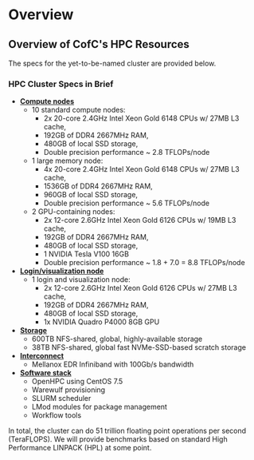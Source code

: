 # Overview

## Overview of CofC's HPC Resources

The specs for the yet-to-be-named cluster are provided below.
<!--
To get started using the HPC, check first to see if you are ready by looking over the
[prerequisites](../how-to-use/prerequisites.md). Then, learn how to [request
access](../how-to-use/request-access.md). Finally, you are ready to [access your Condo
allocation](../how-to-use/access-HPC.md).
-->

### HPC Cluster Specs in Brief

* [**Compute nodes**](hardware.md)
  * 10 standard compute nodes:
    * 2x 20-core 2.4GHz Intel Xeon Gold 6148 CPUs w/ 27MB L3 cache,
    * 192GB of DDR4 2667MHz RAM,
    * 480GB of local SSD storage,
    * Double precision performance ~ 2.8 TFLOPs/node
  * 1 large memory node:
    * 4x 20-core 2.4GHz Intel Xeon Gold 6148 CPUs w/ 27MB L3 cache,
    * 1536GB of DDR4 2667MHz RAM,
    * 960GB of local SSD storage,
    * Double precision performance ~ 5.6 TFLOPs/node
  * 2 GPU-containing nodes:
    * 2x 12-core 2.6GHz Intel Xeon Gold 6126 CPUs w/ 19MB L3 cache,
    * 192GB of DDR4 2667MHz RAM,
    * 480GB of local SSD storage,
    * 1 NVIDIA Tesla V100 16GB
    * Double precision performance ~ 1.8 + 7.0 = 8.8 TFLOPs/node
* [**Login/visualization node**](hardware.md)
  * 1 login and visualization node:
    * 2x 12-core 2.6GHz Intel Xeon Gold 6126 CPUs w/ 27MB L3 cache,
    * 192GB of DDR4 2667MHz RAM,
    * 480GB of local SSD storage,
    * 1x NVIDIA Quadro P4000 8GB GPU
* [**Storage**](storage.md)
  * 600TB NFS-shared, global, highly-available storage
  * 38TB NFS-shared, global fast NVMe-SSD-based scratch storage
* [**Interconnect**](http://www.mellanox.com/page/products_dyn?product_family=192&mtag=sb7700_sb7790)
  * Mellanox EDR Infiniband with 100Gb/s bandwidth
* [**Software stack**](software.md)
  * OpenHPC using CentOS 7.5
  * Warewulf provisioning
  * SLURM scheduler
  * LMod modules for package management
  * Workflow tools

In total, the cluster can do 51 trillion floating point operations per second (TeraFLOPS). We will provide benchmarks based on standard High Performance LINPACK (HPL) at some point.

